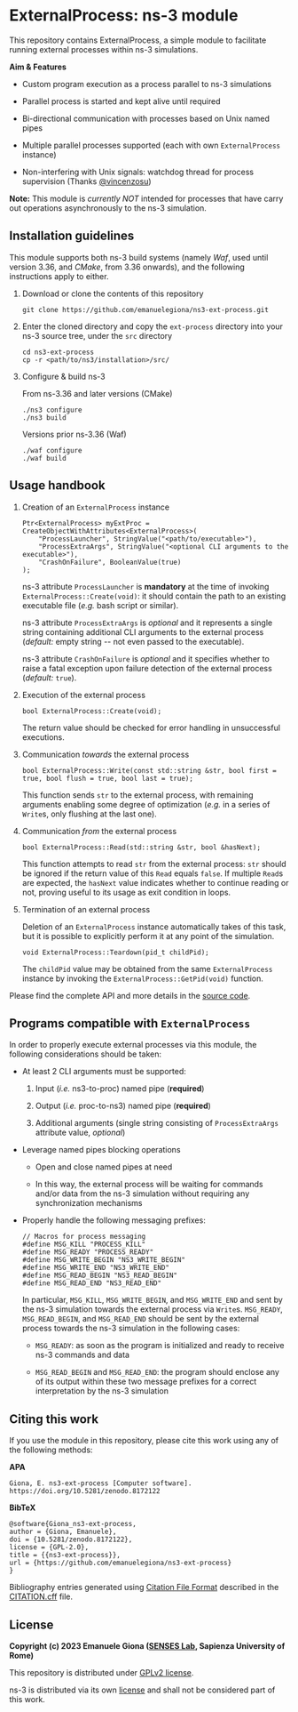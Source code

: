 # ExternalProcess: ns-3 module

This repository contains ExternalProcess, a simple module to facilitate running external processes within ns-3 simulations.

**Aim & Features**

- Custom program execution as a process parallel to ns-3 simulations

- Parallel process is started and kept alive until required

- Bi-directional communication with processes based on Unix named pipes

- Multiple parallel processes supported (each with own `ExternalProcess` instance)

- Non-interfering with Unix signals: watchdog thread for process supervision (Thanks [@vincenzosu][ghuser_vincenzo])

**Note:** This module is *currently NOT* intended for processes that have carry out operations asynchronously to the ns-3 simulation.

## Installation guidelines

This module supports both ns-3 build systems (namely _Waf_, used until version 3.36, and _CMake_, from 3.36 onwards), and the following instructions apply to either.

1. Download or clone the contents of this repository

    ```
    git clone https://github.com/emanuelegiona/ns3-ext-process.git
    ```

2. Enter the cloned directory and copy the `ext-process` directory into your ns-3 source tree, under the `src` directory

    ```
    cd ns3-ext-process
    cp -r <path/to/ns3/installation>/src/
    ```

3. Configure & build ns-3

    From ns-3.36 and later versions (CMake)

    ```
    ./ns3 configure
    ./ns3 build
    ```

    Versions prior ns-3.36 (Waf)

    ```
    ./waf configure
    ./waf build
    ```

## Usage handbook

1. Creation of an `ExternalProcess` instance

    ```
    Ptr<ExternalProcess> myExtProc = CreateObjectWithAttributes<ExternalProcess>(
        "ProcessLauncher", StringValue("<path/to/executable>"),
        "ProcessExtraArgs", StringValue("<optional CLI arguments to the executable>"),
        "CrashOnFailure", BooleanValue(true)
    );
    ```

    ns-3 attribute `ProcessLauncher` is **mandatory** at the time of invoking `ExternalProcess::Create(void)`: it should contain the path to an existing executable file (_e.g._ bash script or similar).

    ns-3 attribute `ProcessExtraArgs` is _optional_ and it represents a single string containing additional CLI arguments to the external process (_default:_ empty string -- not even passed to the executable).

    ns-3 attribute `CrashOnFailure` is _optional_ and it specifies whether to raise a fatal exception upon failure detection of the external process (_default:_ `true`).

2. Execution of the external process

    ```
    bool ExternalProcess::Create(void);
    ```

    The return value should be checked for error handling in unsuccessful executions.

3. Communication _towards_ the external process

    ```
    bool ExternalProcess::Write(const std::string &str, bool first = true, bool flush = true, bool last = true);
    ```

    This function sends `str` to the external process, with remaining arguments enabling some degree of optimization (_e.g._ in a series of `Write`s, only flushing at the last one).

4. Communication _from_ the external process

    ```
    bool ExternalProcess::Read(std::string &str, bool &hasNext);
    ```

    This function attempts to read `str` from the external process: `str` should be ignored if the return value of this `Read` equals `false`.
    If multiple `Read`s are expected, the `hasNext` value indicates whether to continue reading or not, proving useful to its usage as exit condition in loops.

5. Termination of an external process

    Deletion of an `ExternalProcess` instance automatically takes of this task, but it is possible to explicitly perform it at any point of the simulation.

    ```
    void ExternalProcess::Teardown(pid_t childPid);
    ```

    The `childPid` value may be obtained from the same `ExternalProcess` instance by invoking the `ExternalProcess::GetPid(void)` function.

Please find the complete API and more details in the [source code][ExternalProcess_source].

## Programs compatible with `ExternalProcess`

In order to properly execute external processes via this module, the following considerations should be taken:

- At least 2 CLI arguments must be supported:
  
    1. Input (_i.e._ ns3-to-proc) named pipe (**required**)

    2. Output (_i.e._ proc-to-ns3) named pipe (**required**)
    
    3. Additional arguments (single string consisting of `ProcessExtraArgs` attribute value, _optional_)

- Leverage named pipes blocking operations

    - Open and close named pipes at need

    - In this way, the external process will be waiting for commands and/or data from the ns-3 simulation without requiring any synchronization mechanisms

- Properly handle the following messaging prefixes:

    ```
    // Macros for process messaging
    #define MSG_KILL "PROCESS_KILL"
    #define MSG_READY "PROCESS_READY"
    #define MSG_WRITE_BEGIN "NS3_WRITE_BEGIN"
    #define MSG_WRITE_END "NS3_WRITE_END"
    #define MSG_READ_BEGIN "NS3_READ_BEGIN"
    #define MSG_READ_END "NS3_READ_END"
    ```

    In particular, `MSG_KILL`, `MSG_WRITE_BEGIN`, and `MSG_WRITE_END` and sent by the ns-3 simulation towards the external process via `Write`s.
    `MSG_READY`, `MSG_READ_BEGIN`, and `MSG_READ_END` should be sent by the external process towards the ns-3 simulation in the following cases:

    - `MSG_READY`: as soon as the program is initialized and ready to receive ns-3 commands and data
    
    - `MSG_READ_BEGIN` and `MSG_READ_END`: the program should enclose any of its output within these two message prefixes for a correct interpretation by the ns-3 simulation

## Citing this work

If you use the module in this repository, please cite this work using any of the following methods:

**APA**

```
Giona, E. ns3-ext-process [Computer software]. https://doi.org/10.5281/zenodo.8172122
```

**BibTeX**

```
@software{Giona_ns3-ext-process,
author = {Giona, Emanuele},
doi = {10.5281/zenodo.8172122},
license = {GPL-2.0},
title = {{ns3-ext-process}},
url = {https://github.com/emanuelegiona/ns3-ext-process}
}
```

Bibliography entries generated using [Citation File Format][cff] described in the [CITATION.cff][citation] file.

## License

**Copyright (c) 2023 Emanuele Giona ([SENSES Lab][senseslab], Sapienza University of Rome)**

This repository is distributed under [GPLv2 license][license].

ns-3 is distributed via its own [license][ns3-license] and shall not be considered part of this work.

[ghuser_vincenzo]: https://github.com/vincenzosu
[ExternalProcess_source]: ./ext-process/model/ext-process.h
[cff]: https://citation-file-format.github.io/
[citation]: ./CITATION.cff
[senseslab]: https://senseslab.diag.uniroma1.it/
[license]: ./LICENSE
[ns3-license]: https://www.nsnam.org/develop/contributing-code/licensing/
